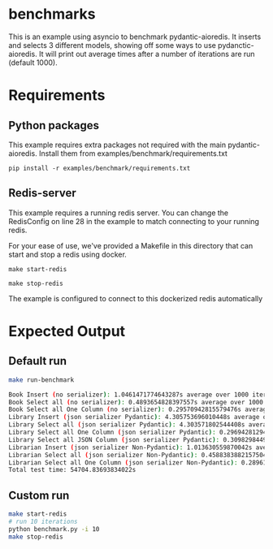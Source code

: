 # benchmarks

This is an example using asyncio to benchmark pydantic-aioredis. It inserts and selects 3 different models, showing off some
ways to use pydanctic-aioredis. It will print out average times after a number of iterations are run (default 1000).

# Requirements

## Python packages
This example requires extra packages not required with the main pydantic-aioredis. Install them from examples/benchmark/requirements.txt

```pip install -r examples/benchmark/requirements.txt```

## Redis-server
 This example requires a running redis server. You can change the RedisConfig on line 28 in the example to match connecting to your running redis.

For your ease of use, we've provided a Makefile in this directory that can start and stop a redis using docker. 

```make start-redis```

```make stop-redis```

The example is configured to connect to this dockerized redis automatically



# Expected Output

## Default run

```bash
make run-benchmark

Book Insert (no serializer): 1.0461471774643287s average over 1000 iterations (0.9558884462354703 it/s) 
Book Select all (no serializer): 0.4893654828397557s average over 1000 iterations (2.0434624734811 it/s) 
Book Select all One Column (no serializer): 0.29570942815579476s average over 1000 iterations (3.381698061629436 it/s) 
Library Insert (json serializer Pydantic): 4.305753696010448s average over 1000 iterations (0.23224737655722458 it/s) 
Library Select all (json serializer Pydantic): 4.303571802544408s average over 1000 iterations (0.23236512503608478 it/s) 
Library Select all One Column (json serializer Pydantic): 0.29694281294289976s average over 1000 iterations (3.3676518050372675 it/s) 
Library Select all JSON Column (json serializer Pydantic): 0.30982984498888255s average over 1000 iterations (3.2275780276618686 it/s) 
Librarian Insert (json serializer Non-Pydantic): 1.013630559870042s average over 1000 iterations (0.9865527338956814 it/s) 
Librarian Select all (json serializer Non-Pydantic): 0.45883838821575046s average over 1000 iterations (2.179416600011658 it/s) 
Librarian Select all One Column (json serializer Non-Pydantic): 0.289615185608156s average over 1000 iterations (3.4528576182914024 it/s) 
Total test time: 54704.83693834022s
```

## Custom run
```bash
make start-redis
# run 10 iterations
python benchmark.py -i 10
make stop-redis 
```

